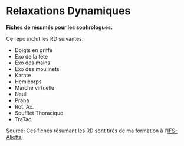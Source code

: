# Relaxations Dynamiques

**Fiches de résumés pour les sophrologues.**

Ce repo inclut les RD suivantes:
- Doigts en griffe
- Exo de la tete
- Exo des mains
- Exo des moulinets
- Karate
- Hemicorps
- Marche virtuelle
- Nauli
- Prana
- Rot. Ax.
- Soufflet Thoracique
- TraTac

Source:
Ces fiches résumant les RD sont tirés de ma formation à l'[IFS-Aliotta](https://www.sophrologie-formation.fr)

